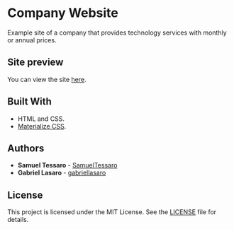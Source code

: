 # Company Website 

Example site of a company that provides technology services with monthly or annual prices.

## Site preview

You can view the site [here](https://samueltessaro.github.io/company-website/index.html).


## Built With

* HTML and CSS.
* [Materialize CSS](https://materializecss.com/about.html).

## Authors

* **Samuel Tessaro** - [SamuelTessaro](https://github.com/SamuelTessaro)
* **Gabriel Lasaro** - [gabriellasaro](https://github.com/gabriellasaro)

## License

This project is licensed under the MIT License. See the [LICENSE](LICENSE) file for details.
